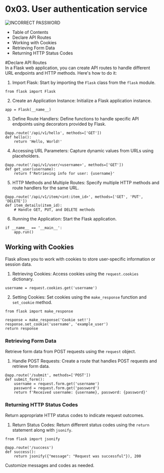 # 0x03. User authentication service  

![INCORRECT PASSWORD](https://s3.amazonaws.com/alx-intranet.hbtn.io/uploads/medias/2019/12/4cb3c8c607afc1d1582d.jpg?X-Amz-Algorithm=AWS4-HMAC-SHA256&X-Amz-Credential=AKIARDDGGGOUSBVO6H7D%2F20230913%2Fus-east-1%2Fs3%2Faws4_request&X-Amz-Date=20230913T104617Z&X-Amz-Expires=86400&X-Amz-SignedHeaders=host&X-Amz-Signature=78d77816e23ab6e269f321bdf32a37502a5c04173ad11567c4f319ec8079471c)

- Table of Contents  
- Declare API Routes  
- Working with Cookies  
- Retrieving Form Data  
- Returning HTTP Status Codes  

#Declare API Routes  
In a Flask web application, you can create API routes to handle different URL endpoints and HTTP methods. Here's how to do it:

1. Import Flask: Start by importing the `Flask` class from the `flask` module.

`from flask import Flask`

2. Create an Application Instance: Initialize a Flask application instance.

`app = Flask(__name__)`

3. Define Route Handlers: Define functions to handle specific API endpoints using decorators provided by Flask.

```
@app.route('/api/v1/hello', methods=['GET'])
def hello():
    return 'Hello, World!'
```

4. Accessing URL Parameters: Capture dynamic values from URLs using placeholders.

```
@app.route('/api/v1/user/<username>', methods=['GET'])
def get_user(username):
    return f'Retrieving info for user: {username}'
```

5. HTTP Methods and Multiple Routes: Specify multiple HTTP methods and route handlers for the same URL.

```
@app.route('/api/v1/item/<int:item_id>', methods=['GET', 'PUT', 'DELETE'])
def item_details(item_id):
    # Handle GET, PUT, and DELETE methods
```

6. Running the Application: Start the Flask application.

```
if __name__ == '__main__':
    app.run()
```

## Working with Cookies  
Flask allows you to work with cookies to store user-specific information or session data.

1. Retrieving Cookies: Access cookies using the `request.cookies` dictionary.

`username = request.cookies.get('username')`

2. Setting Cookies: Set cookies using the `make_response` function and `set_cookie` method.

```
from flask import make_response

response = make_response('Cookie set!')
response.set_cookie('username', 'example_user')
return response
```

### Retrieving Form Data  
Retrieve form data from POST requests using the `request` object.

1. Handle POST Requests: Create a route that handles POST requests and retrieve form data.

```
@app.route('/submit', methods=['POST'])
def submit_form():
    username = request.form.get('username')
    password = request.form.get('password')
    return f'Received username: {username}, password: {password}'
```

### Returning HTTP Status Codes  
Return appropriate HTTP status codes to indicate request outcomes.

1. Return Status Codes: Return different status codes using the `return` statement along with `jsonify`.

```
from flask import jsonify

@app.route('/success')
def success():
    return jsonify({"message": "Request was successful"}), 200
```


Customize messages and codes as needed.
